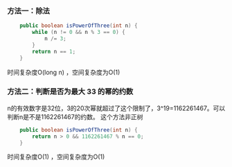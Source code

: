 ### 方法一：除法

~~~ java
    public boolean isPowerOfThree(int n) {
        while (n != 0 && n % 3 == 0) {
            n /= 3;
        }
        return n == 1;
    }
~~~
时间复杂度O(long n) ，空间复杂度为O(1)

### 方法二：判断是否为最大 33 的幂的约数
n的有效数字是32位，3的20次幂就超过了这个限制了，3^19=1162261467。可以判断n是不是1162261467的约数。
这个方法非正树
~~~ java
    public boolean isPowerOfThree(int n) {
        return n > 0 && 1162261467 % n == 0;
    }
~~~

时间复杂度O(1) ，空间复杂度为O(1)